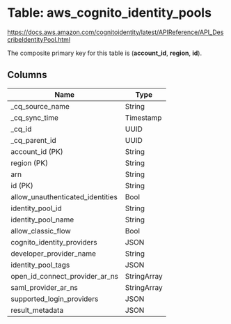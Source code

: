 # Table: aws_cognito_identity_pools

https://docs.aws.amazon.com/cognitoidentity/latest/APIReference/API_DescribeIdentityPool.html

The composite primary key for this table is (**account_id**, **region**, **id**).

## Columns

| Name          | Type          |
| ------------- | ------------- |
|_cq_source_name|String|
|_cq_sync_time|Timestamp|
|_cq_id|UUID|
|_cq_parent_id|UUID|
|account_id (PK)|String|
|region (PK)|String|
|arn|String|
|id (PK)|String|
|allow_unauthenticated_identities|Bool|
|identity_pool_id|String|
|identity_pool_name|String|
|allow_classic_flow|Bool|
|cognito_identity_providers|JSON|
|developer_provider_name|String|
|identity_pool_tags|JSON|
|open_id_connect_provider_ar_ns|StringArray|
|saml_provider_ar_ns|StringArray|
|supported_login_providers|JSON|
|result_metadata|JSON|